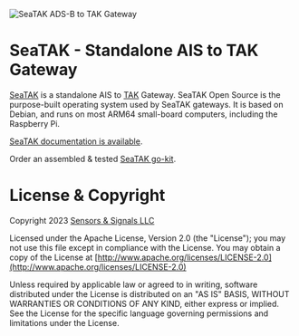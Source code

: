 ![SeaTAK ADS-B to TAK Gateway](https://seatak.readthedocs.io/en/latest/media/seatakv1.jpg)

# SeaTAK - Standalone AIS to TAK Gateway

[SeaTAK](https://www.snstac.com/blog/introducing-seatak-v1) is a standalone AIS to [TAK](https://www.tak.gov) Gateway. SeaTAK Open Source is the purpose-built 
operating system used by SeaTAK gateways. It is based on Debian, and runs on most ARM64
small-board computers, including the Raspberry Pi.

[SeaTAK documentation is available](https://seatak.readthedocs.io).

Order an assembled & tested [SeaTAK go-kit](https://www.snstac.com/store/p/seatak-v1).

# License & Copyright

Copyright 2023 [Sensors & Signals LLC](https://www.snstac.com)

Licensed under the Apache License, Version 2.0 (the "License");
you may not use this file except in compliance with the License.
You may obtain a copy of the License at [http://www.apache.org/licenses/LICENSE-2.0](http://www.apache.org/licenses/LICENSE-2.0)

Unless required by applicable law or agreed to in writing, software
distributed under the License is distributed on an "AS IS" BASIS,
WITHOUT WARRANTIES OR CONDITIONS OF ANY KIND, either express or implied.
See the License for the specific language governing permissions and
limitations under the License.
